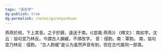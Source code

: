 ```yaml
---
tags: "语言学"
dg-publish: true
dg-permalink: /notes/gurenyunhuan
---
```

燕燕於飛，下上其音。之子於歸，遠送于南。(《邶風·燕燕》)
《釋文》：南如字。沈云：協句宜乃林反。今謂古人韻緩，不煩改字。
音：侵韵。南：覃韵。
南，協句宜乃林反：侵韵。
“古人韵缓”是认为虽然声音有别，但在古代属同一部类。